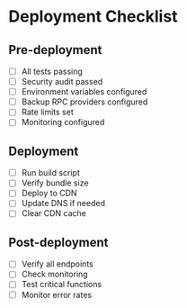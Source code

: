 # Deployment Checklist

## Pre-deployment
- [ ] All tests passing
- [ ] Security audit passed
- [ ] Environment variables configured
- [ ] Backup RPC providers configured
- [ ] Rate limits set
- [ ] Monitoring configured

## Deployment
- [ ] Run build script
- [ ] Verify bundle size
- [ ] Deploy to CDN
- [ ] Update DNS if needed
- [ ] Clear CDN cache

## Post-deployment
- [ ] Verify all endpoints
- [ ] Check monitoring
- [ ] Test critical functions
- [ ] Monitor error rates 